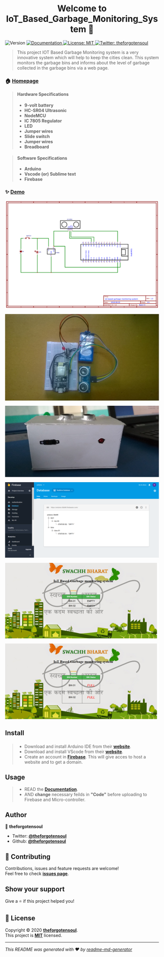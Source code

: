 <h1 align="center">Welcome to IoT_Based_Garbage_Monitoring_System 👋</h1>
<p>
  <img alt="Version" src="https://img.shields.io/badge/version-v0.1-blue.svg?cacheSeconds=2592000" />
  <a href="https://github.com/TheForgotensoul/IoT_Based_Garbage_Monitoring_System" target="_blank">
    <img alt="Documentation" src="https://img.shields.io/badge/documentation-yes-brightgreen.svg" />
  </a>
  <a href="https://github.com/TheForgotensoul/IoT_Based_Garbage_Monitoring_System/blob/master/LICENSE" target="_blank">
    <img alt="License: MIT" src="https://img.shields.io/badge/License-MIT-yellow.svg" />
  </a>
  <a href="https://twitter.com/theforgotensoul" target="_blank">
    <img alt="Twitter: theforgotensoul" src="https://img.shields.io/twitter/follow/theforgotensoul.svg?style=social" />
  </a>
</p>

> This project IOT Based Garbage Monitoring system is a very innovative system which will help to keep the cities clean. This system monitors the garbage bins and informs about the level of garbage collected in the garbage bins via a web page.

### 🏠 [Homepage](https://github.com/TheForgotensoul/IoT_Based_Garbage_Monitoring_System)

> #### Hardware Specifications
>
> - **9-volt battery**
> - **HC-SR04 Ultrasonic**
> - **NodeMCU**
> - **IC 7805 Regulator**
> - **LED**
> - **Jumper wires**
> - **Slide switch**
> - **Jumper wires**
> - **Breadboard**

> #### Software Specifications
>
> - **Arduino**
> - **Vscode (or) Sublime text**
> - **Firebase**

### ✨ [Demo](https://github.com/TheForgotensoul/IoT_Based_Garbage_Monitoring_System)

![pic_0](https://raw.githubusercontent.com/TheForgotensoul/IoT_Based_Garbage_Monitoring_System/master/img/0.png)

![pic_1](https://raw.githubusercontent.com/TheForgotensoul/IoT_Based_Garbage_Monitoring_System/master/img/1.png)

![pic_2](https://raw.githubusercontent.com/TheForgotensoul/IoT_Based_Garbage_Monitoring_System/master/img/2.png)

![pic_3](https://raw.githubusercontent.com/TheForgotensoul/IoT_Based_Garbage_Monitoring_System/master/img/3.png)

![pic_4](https://raw.githubusercontent.com/TheForgotensoul/IoT_Based_Garbage_Monitoring_System/master/img/4.png)

![pic_5](https://raw.githubusercontent.com/TheForgotensoul/IoT_Based_Garbage_Monitoring_System/master/img/5.png)

## Install

> ###
>
> - Download and install Arduino IDE from their
>   **[website](https://www.arduino.cc/en/Main/Software)**.
> - Download and install VScode from their
>   **[website](https://code.visualstudio.com/)**.
> - Create an account in **[Firebase](https://firebase.google.com/)**. This will give acces to host a website and to get a domain.

## Usage

> - READ the **[Documentation](https://github.com/TheForgotensoul/IoT_Based_Garbage_Monitoring_System/raw/master/DOC%20_IOT%20Based%20Garbage%20Monitoring%20System.docx)**.
> - AND **change** necessary feilds in **"Code"** before uploading to Firebase and Micro-controller.

## Author

👤 **theforgotensoul**

- Twitter: **[@theforgotensoul](https://twitter.com/theforgotensoul)**
- Github: **[@theforgotensoul](https://github.com/theforgotensoul)**

## 🤝 Contributing

Contributions, issues and feature requests are welcome!<br />Feel free to check **[issues page](https://github.com/TheForgotensoul/IoT_Based_Garbage_Monitoring_System/issues)**.

## Show your support

Give a ⭐️ if this project helped you!

## 📝 License

Copyright © 2020 **[theforgotensoul](https://github.com/theforgotensoul)**.<br />
This project is **[MIT](https://github.com/TheForgotensoul/IoT_Based_Garbage_Monitoring_System/blob/master/LICENSE)** licensed.

---

_This README was generated with ❤️ by [readme-md-generator](https://github.com/kefranabg/readme-md-generator)_
